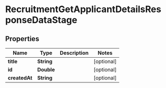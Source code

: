 

# RecruitmentGetApplicantDetailsResponseDataStage


## Properties

| Name | Type | Description | Notes |
|------------ | ------------- | ------------- | -------------|
|**title** | **String** |  |  [optional] |
|**id** | **Double** |  |  [optional] |
|**createdAt** | **String** |  |  [optional] |



